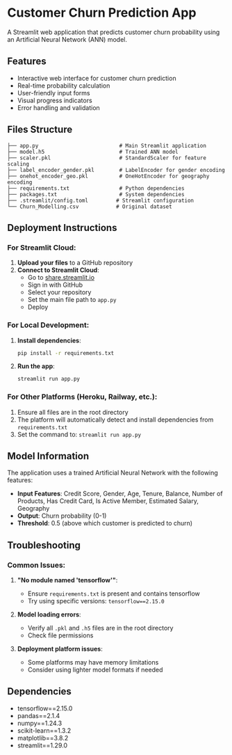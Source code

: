 # Customer Churn Prediction App

A Streamlit web application that predicts customer churn probability using an Artificial Neural Network (ANN) model.

## Features

- Interactive web interface for customer churn prediction
- Real-time probability calculation
- User-friendly input forms
- Visual progress indicators
- Error handling and validation

## Files Structure

```
├── app.py                          # Main Streamlit application
├── model.h5                        # Trained ANN model
├── scaler.pkl                      # StandardScaler for feature scaling
├── label_encoder_gender.pkl        # LabelEncoder for gender encoding
├── onehot_encoder_geo.pkl          # OneHotEncoder for geography encoding
├── requirements.txt                # Python dependencies
├── packages.txt                    # System dependencies
├── .streamlit/config.toml         # Streamlit configuration
└── Churn_Modelling.csv            # Original dataset
```

## Deployment Instructions

### For Streamlit Cloud:

1. **Upload your files** to a GitHub repository
2. **Connect to Streamlit Cloud**:
   - Go to [share.streamlit.io](https://share.streamlit.io)
   - Sign in with GitHub
   - Select your repository
   - Set the main file path to `app.py`
   - Deploy

### For Local Development:

1. **Install dependencies**:
   ```bash
   pip install -r requirements.txt
   ```

2. **Run the app**:
   ```bash
   streamlit run app.py
   ```

### For Other Platforms (Heroku, Railway, etc.):

1. Ensure all files are in the root directory
2. The platform will automatically detect and install dependencies from `requirements.txt`
3. Set the command to: `streamlit run app.py`

## Model Information

The application uses a trained Artificial Neural Network with the following features:

- **Input Features**: Credit Score, Gender, Age, Tenure, Balance, Number of Products, Has Credit Card, Is Active Member, Estimated Salary, Geography
- **Output**: Churn probability (0-1)
- **Threshold**: 0.5 (above which customer is predicted to churn)

## Troubleshooting

### Common Issues:

1. **"No module named 'tensorflow'"**:
   - Ensure `requirements.txt` is present and contains tensorflow
   - Try using specific versions: `tensorflow==2.15.0`

2. **Model loading errors**:
   - Verify all `.pkl` and `.h5` files are in the root directory
   - Check file permissions

3. **Deployment platform issues**:
   - Some platforms may have memory limitations
   - Consider using lighter model formats if needed

## Dependencies

- tensorflow==2.15.0
- pandas==2.1.4
- numpy==1.24.3
- scikit-learn==1.3.2
- matplotlib==3.8.2
- streamlit==1.29.0 
